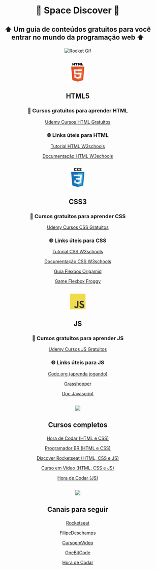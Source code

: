   # <p align="center">🚀 Space Discover 🚀</p>
  ## <p align="center">⬆️ Um guia de conteúdos gratuitos para você entrar no mundo da programação web ⬆️</p>

  <p align="center"><img src="https://c.tenor.com/aqjGQV7crbgAAAAC/rocket.gif" alt="Rocket Gif" /></p>

  ## 

  <p align="center"><img src="https://raw.githubusercontent.com/devicons/devicon/master/icons/html5/html5-original-wordmark.svg" width="60" /> </p>
  
  ## <p align="center">HTML5</p>

  ### <p align="center">📓 Cursos gratuitos para aprender HTML</p>

  <p align="center">
    <p align="center">
      <a href="https://www.udemy.com/topic/html5/?price=price-free&sort=popularity" target="_blank">Udemy Cursos HTML Gratuitos</a>
    </p>
  </p>

  ### <p align="center">🌐 Links úteis para HTML</p>

  <p align="center">
    <p align="center">
      <a href="https://www.w3schools.com/html/default.asp" target="_blank">Tutorial HTML W3schools</a>
    </p>
    <p align="center">
      <a href="https://www.w3schools.com/tags/default.asp" target="_blank">Documentação HTML W3schools</a>
    </p>
  </p>

  ## 

  <p align="center"><img src="https://raw.githubusercontent.com/devicons/devicon/master/icons/css3/css3-original-wordmark.svg" width="60" /> </p>

  ## <p align="center">CSS3</p>

  ### <p align="center">📓 Cursos gratuitos para aprender CSS</p>

  <p align="center">
    <p align="center">
      <a href="https://www.udemy.com/topic/css/?price=price-free&sort=popularity" target="_blank">Udemy Cursos CSS Gratuitos</a>
    </p>
  </p>
  

  ### <p align="center">🌐 Links úteis para CSS</p>

  <p align="center">
    <p align="center">
      <a href="https://www.w3schools.com/css/default.asp" target="_blank">Tutorial CSS W3schools</a>
    </p>
    <p align="center">
      <a href="https://www.w3schools.com/cssref/default.asp" target="_blank">Documentação CSS W3schools</a>
    </p>
    <p align="center">
      <a href="https://origamid.com/projetos/flexbox-guia-completo/" target="_blank">Guia Flexbox Origamid</a>
    </p>
    <p align="center">
      <a href="https://flexboxfroggy.com/" target="_blank">Game Flexbox Froggy</a>
    </p>
  </p>

  ## 

  <p align="center"><img src="https://raw.githubusercontent.com/devicons/devicon/master/icons/javascript/javascript-original.svg" width="50" /> </p>
  
  ## <p align="center">JS</p>

  ### <p align="center">📓 Cursos gratuitos para aprender JS</p>

  <p align="center">
    <p align="center">
      <a href="https://www.udemy.com/topic/javascript/?price=price-free&sort=popularity" target="_blank">Udemy Cursos JS Gratuitos</a>
    </p>
  </p>

  ### <p align="center">🌐 Links úteis para JS</p>

  <p align="center">
    <p align="center">
      <a href="https://code.org" target="_blank">Code.org (aprenda jogando)</a>
    </p>
    <p align="center">
      <a href="https://grasshopper.app/pt_br/" target="_blank">Grasshopper</a>
    </p>
    <p align="center">
      <a href="https://developer.mozilla.org/pt-BR/docs/Web/JavaScript" target="_blank">Doc Javascript</a>
    </p>
    
  </p>

  ## 

  <p align="center"><img src="http://assets.mktnaweb.com/accounts/2013/02/20/29689/pictures/59/original_%C3%ADcone_cursos.png?1447340854" width="50" /> </p>
  
  ## <p align="center">Cursos completos</p>

  <p align="center">
    <p align="center">
      <a href="https://youtube.com/playlist?list=PLnDvRpP8Bnez2LJGshXKtid2f-aUkFOqM" target="_blank">Hora de Codar (HTML e CSS)</a>
    </p>
    <p align="center">
      <a href="https://youtube.com/playlist?list=PLVzrOYTg7zYAsLLBBN20bo7qOr9fC-USB" target="_blank">Programador BR (HTML e CSS)</a>
    </p>
    <p align="center">
      <a href="https://www.rocketseat.com.br/discover" target="_blank">Discover Rocketseat (HTML, CSS e JS)</a>
    </p>
    <p align="center">
      <a href="https://www.cursoemvideo.com/" target="_blank">Curso em Video (HTML, CSS e JS)</a>
    </p>
    <p align="center">
      <a href="https://youtube.com/playlist?list=PLnDvRpP8BneysKU8KivhnrVaKpILD3gZ6" target="_blank">Hora de Codar (JS)</a>
    </p>
  </p>

  ## 

  <p align="center"><img src="https://www.apaulista.org.br/wp-content/uploads/2021/02/youtube-logo.png" width="50" /> </p>

  ## <p align="center">Canais para seguir</p>

  <p align="center">
    <p align="center">
      <a href="https://www.youtube.com/c/RocketSeat" target="_blank">Rocketseat</a>
    </p>
    <p align="center">
      <a href="https://www.youtube.com/c/FilipeDeschamps" target="_blank">FilipeDeschamps</a>
    </p>
    <p align="center">
      <a href="https://www.youtube.com/c/CursoemVídeo" target="_blank">CursoemVídeo</a>
    </p>
    <p align="center">
      <a href="https://www.youtube.com/c/OneBitCode" target="_blank">OneBitCode</a>
    </p>
    <p align="center">
      <a href="https://www.youtube.com/channel/UCDoFiMhpOnLFq1uG4RL4xag" target="_blank">Hora de Codar</a>
    </p>
  </p>
